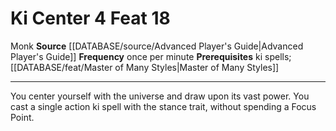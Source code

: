 ﻿---
actions: '[free-action]'
feat: Ki Center
frequency: once per minute
id: '1759'
level: '18'
name: Ki Center
prerequisite: ki spells; [[DATABASE/feat/Master of Many Styles|Master of Many Styles]]
rarity: Common
source: '[[DATABASE/source/Advanced Player''s Guide|Advanced Player''s Guide]]'
trait:
- '[[DATABASE/trait/Monk|Monk]]'
type: Feat

---
# Ki Center <span class="action-icon">4</span> <span class="item-type">Feat 18</span>

<span class="item-trait">Monk</span>
**Source** [[DATABASE/source/Advanced Player's Guide|Advanced Player's Guide]] 
**Frequency** once per minute
**Prerequisites** ki spells; [[DATABASE/feat/Master of Many Styles|Master of Many Styles]]

---
You center yourself with the universe and draw upon its vast power. You cast a single action ki spell with the stance trait, without spending a Focus Point.